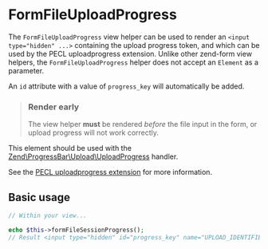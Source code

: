# FormFileUploadProgress

The `FormFileUploadProgress` view helper can be used to render an `<input
type="hidden" ...>` containing the upload progress token, and which can be used by
the PECL uploadprogress extension. Unlike other zend-form view helpers, the
`FormFileUploadProgress` helper does not accept an `Element` as a parameter.

An `id` attribute with a value of `progress_key` will automatically be added.

> ### Render early
>
> The view helper **must** be rendered *before* the file input in the form, or
> upload progress will not work correctly.

This element should be used with the [Zend\ProgressBar\Upload\UploadProgress](http://framework.zend.com/manual/current/en/modules/zend.progress-bar.upload.html#upload-progress-handler)
handler.

See the [PECL uploadprogress extension](http://pecl.php.net/package/uploadprogress)
for more information.

## Basic usage

```php
// Within your view...

echo $this->formFileSessionProgress();
// Result <input type="hidden" id="progress_key" name="UPLOAD_IDENTIFIER" value="12345abcde">
```
